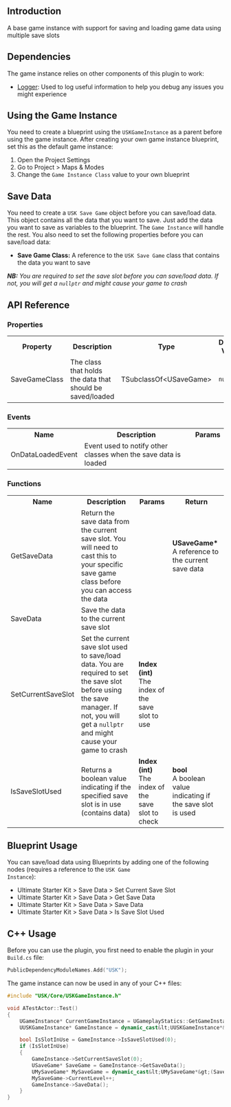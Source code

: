 ## Introduction
A base game instance with support for saving and loading game data using multiple save slots

## Dependencies
The game instance relies on other components of this plugin to work:
<ul>
    <li><a href="../logger">Logger</a>: Used to log useful information to help you debug any issues you might experience</li>
</ul>

## Using the Game Instance
You need to create a blueprint using the `USKGameInstance` as a parent before using the game instance. After creating your own game instance blueprint, set this as the default game instance:
<ol>
    <li>Open the Project Settings</li>
    <li>Go to Project > Maps & Modes</li>
    <li>Change the <code>Game Instance Class</code> value to your own blueprint</li>
</ol>

## Save Data
You need to create a <code>USK Save Game</code> object before you can save/load data. This object contains all the data that you want to save. Just add the data you want to save as variables to the blueprint. The <code>Game Instance</code> will handle the rest. You also need to set the following properties before you can save/load data:
<ul>
    <li><strong>Save Game Class:</strong> A reference to the <code>USK Save Game</code> class that contains the data you want to save</li>
</ul>

<i><strong>NB:</strong> You are required to set the save slot before you can save/load data. If not, you will get a <code>nullptr</code> and might cause your game to crash</i>

## API Reference
### Properties
<table>
    <tr>
        <th>Property</th>
        <th>Description</th>
        <th>Type</th>
        <th>Default Value</th>
    </tr>
    <tr>
        <td>SaveGameClass</td>
        <td>The class that holds the data that should be saved/loaded</td>
        <td>TSubclassOf&lt;USaveGame&gt;</td>
        <td><code>nullptr</code></td>
    </tr>
</table>

### Events
<table>
    <tr>
        <th>Name</th>
        <th>Description</th>
        <th>Params</th>
    </tr>
    <tr>
        <td>OnDataLoadedEvent</td>
        <td>Event used to notify other classes when the save data is loaded</td>
        <td></td>
    </tr>
</table>

### Functions
<table>
    <tr>
        <th>Name</th>
        <th>Description</th>
        <th>Params</th>
        <th>Return</th>
    </tr>
    <tr>
        <td>GetSaveData</td>
        <td>Return the save data from the current save slot. You will need to cast this to your specific save game class before you can access the data</td>
        <td></td>
        <td><strong>USaveGame*</strong><br/>A reference to the current save data</td>
    </tr>
    <tr>
        <td>SaveData</td>
        <td>Save the data to the current save slot</td>
        <td></td>
        <td></td>
    </tr>
    <tr>
        <td>SetCurrentSaveSlot</td>
        <td>Set the current save slot used to save/load data. You are required to set the save slot before using the save manager. If not, you will get a <code>nullptr</code> and might cause your game to crash</td>
        <td><strong>Index (int)</strong><br/>The index of the save slot to use</td>
        <td></td>
    </tr>
    <tr>
        <td>IsSaveSlotUsed</td>
        <td>Returns a boolean value indicating if the specified save slot is in use (contains data)</td>
        <td><strong>Index (int)</strong><br/>The index of the save slot to check</td>
        <td><strong>bool</strong><br/>A boolean value indicating if the save slot is used</td>
    </tr>
</table>

## Blueprint Usage
You can save/load data using Blueprints by adding one of the following nodes (requires a reference to the <code>USK Game Instance</code>):
<ul>
    <li>Ultimate Starter Kit > Save Data > Set Current Save Slot</li>
    <li>Ultimate Starter Kit > Save Data > Get Save Data</li>
    <li>Ultimate Starter Kit > Save Data > Save Data</li>
    <li>Ultimate Starter Kit > Save Data > Is Save Slot Used</li>
</ul>

## C++ Usage
Before you can use the plugin, you first need to enable the plugin in your <code>Build.cs</code> file:
```c++
PublicDependencyModuleNames.Add("USK");
```

The game instance can now be used in any of your C++ files:
```c++
#include "USK/Core/USKGameInstance.h"

void ATestActor::Test()
{
    UGameInstance* CurrentGameInstance = UGameplayStatics::GetGameInstance(GetWorld());
	UUSKGameInstance* GameInstance = dynamic_cast&lt;UUSKGameInstance*&gt;(CurrentGameInstance);

    bool IsSlotInUse = GameInstance->IsSaveSlotUsed(0);
    if (IsSlotInUse)
    {
        GameInstance->SetCurrentSaveSlot(0);
        USaveGame* SaveGame = GameInstance->GetSaveData();
        UMySaveGame* MySaveGame = dynamic_cast&lt;UMySaveGame*&gt;(SaveGame);
        MySaveGame->CurrentLevel++;
        GameInstance->SaveData();
    }
}
```